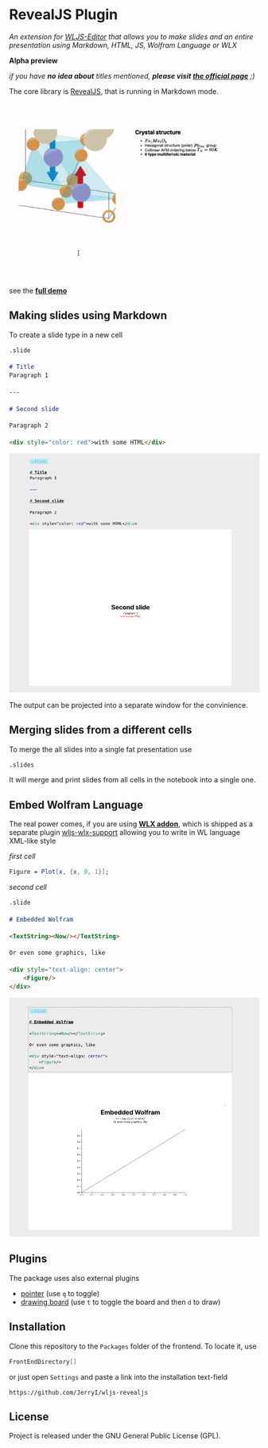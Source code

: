 # RevealJS Plugin
*An extension for [WLJS-Editor](https://github.com/JerryI/wljs-editor) that allows you to make slides and an entire presentation using Markdown, HTML, JS, Wolfram Language or WLX*

__Alpha preview__

*if you have __no idea about__ titles mentioned, __please visit [the official page](https://github.com/JerryI/wolfram-js-frontend)__ ;)*

The core library is [RevealJS](https://revealjs.com), that is running in Markdown mode.

![](imgs/ezgif.com-optimize-15.gif)

see the [**full demo**](https://youtu.be/7cEYJG7nk7U?si=IzYInhddG66pNUHp)

## Making slides using Markdown

To create a slide type in a new cell

```markdown
.slide

# Title
Paragraph 1

---

# Second slide

Paragraph 2

<div style="color: red">with some HTML</div>
```

![](imgs/Screenshot%202023-09-01%20at%2018.40.15.png)

The output can be projected into a separate window for the convinience. 

## Merging slides from a different cells
To merge the all slides into a single fat presentation use

```markdown
.slides

```
It will merge and print slides from all cells in the notebook into a single one.

## Embed Wolfram Language
The real power comes, if you are using __[WLX addon](https://jerryi.github.io/wljs-docs/wlx)__, which is shipped as a separate plugin [wljs-wlx-support](https://github.com/JerryI/wljs-wlx-support) allowing you to write in WL language XML-like style

*first cell*
```mathematica
Figure = Plot[x, {x, 0, 1}];
```

*second cell*
```markdown
.slide

# Embedded Wolfram

<TextString><Now/></TextString>

Or even some graphics, like

<div style="text-align: center">
    <Figure/>
</div>
```

![](imgs/Screenshot%202023-09-01%20at%2018.41.08.png)

## Plugins
The package uses also external plugins 
- [pointer](https://github.com/burnpiro/reveal-pointer) (use `q` to toggle)
- [drawing board](https://github.com/burnpiro/reveal-drawer) (use `t` to toggle the board and then `d` to draw)

## Installation
Clone this repository to the `Packages` folder of the frontend. To locate it, use
```mathematica
FrontEndDirectory[]
``` 

or just open `Settings` and paste a link into the installation text-field

```
https://github.com/JerryI/wljs-revealjs
```

## License
Project is released under the GNU General Public License (GPL).

